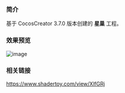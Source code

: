 ### 简介
基于 CocosCreator 3.7.0 版本创建的 **星巢** 工程。

### 效果预览
![image](../../../gif/202208/2022080902.gif)

### 相关链接
https://www.shadertoy.com/view/XlfGRj